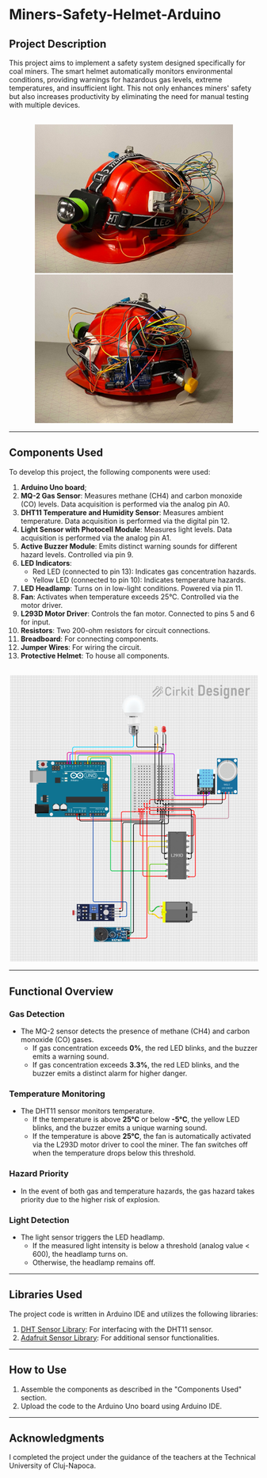 # Miners-Safety-Helmet-Arduino

## Project Description

This project aims to implement a safety system designed specifically for coal miners. The smart helmet automatically monitors environmental conditions, providing warnings for hazardous gas levels, extreme temperatures, and insufficient light. This not only enhances miners' safety but also increases productivity by eliminating the need for manual testing with multiple devices.

<br>
<div align=center>
   <img src="helmet1.jpg" width=400>
   <img src="helmet2.jpg" width=400>
</div>

---

## Components Used

To develop this project, the following components were used:

1. **Arduino Uno board**;
2. **MQ-2 Gas Sensor**: Measures methane (CH4) and carbon monoxide (CO) levels. Data acquisition is performed via the analog pin A0.
3. **DHT11 Temperature and Humidity Sensor**: Measures ambient temperature. Data acquisition is performed via the digital pin 12.
4. **Light Sensor with Photocell Module**: Measures light levels. Data acquisition is performed via the analog pin A1.
5. **Active Buzzer Module**: Emits distinct warning sounds for different hazard levels. Controlled via pin 9.
6. **LED Indicators**:  
   - Red LED (connected to pin 13): Indicates gas concentration hazards.  
   - Yellow LED (connected to pin 10): Indicates temperature hazards.
7. **LED Headlamp**: Turns on in low-light conditions. Powered via pin 11.
8. **Fan**: Activates when temperature exceeds 25°C. Controlled via the motor driver.
9. **L293D Motor Driver**: Controls the fan motor. Connected to pins 5 and 6 for input.
10. **Resistors**: Two 200-ohm resistors for circuit connections.
11. **Breadboard**: For connecting components.
12. **Jumper Wires**: For wiring the circuit.
13. **Protective Helmet**: To house all components.

<br>
<div align=center>
   <img src="circuit_image.png" width=500>
</div>

---

## Functional Overview

### Gas Detection
- The MQ-2 sensor detects the presence of methane (CH4) and carbon monoxide (CO) gases.
  - If gas concentration exceeds **0%**, the red LED blinks, and the buzzer emits a warning sound.
  - If gas concentration exceeds **3.3%**, the red LED blinks, and the buzzer emits a distinct alarm for higher danger.

### Temperature Monitoring
- The DHT11 sensor monitors temperature.
  - If the temperature is above **25°C** or below **-5°C**, the yellow LED blinks, and the buzzer emits a unique warning sound.
  - If the temperature is above **25°C**, the fan is automatically activated via the L293D motor driver to cool the miner. The fan switches off when the temperature drops below this threshold.

### Hazard Priority
- In the event of both gas and temperature hazards, the gas hazard takes priority due to the higher risk of explosion.

### Light Detection
- The light sensor triggers the LED headlamp.
  - If the measured light intensity is below a threshold (analog value < 600), the headlamp turns on.
  - Otherwise, the headlamp remains off.

---

## Libraries Used

The project code is written in Arduino IDE and utilizes the following libraries:
1. [DHT Sensor Library](https://github.com/adafruit/DHT-sensor-library): For interfacing with the DHT11 sensor.
2. [Adafruit Sensor Library](https://github.com/adafruit/Adafruit_Sensor): For additional sensor functionalities.

---

## How to Use

1. Assemble the components as described in the "Components Used" section.
2. Upload the code to the Arduino Uno board using Arduino IDE.

---

## Acknowledgments
I completed the project under the guidance of the teachers at the Technical University of Cluj-Napoca.
